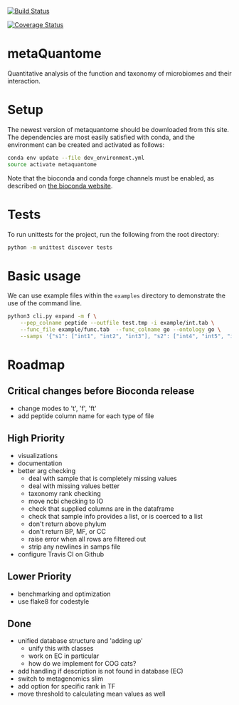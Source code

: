 [![Build Status](https://travis-ci.org/galaxyproteomics/metaquantome.svg?branch=master)](https://travis-ci.org/galaxyproteomics/metaquantome)

[![Coverage Status](https://coveralls.io/repos/github/galaxyproteomics/metaquantome/badge.svg?branch=master)](https://coveralls.io/github/galaxyproteomics/metaquantome?branch=master)

# metaQuantome


Quantitative analysis of the function and taxonomy of microbiomes and their interaction.

# Setup

The newest version of metaquantome should be downloaded from this site.
The dependencies are most easily satisfied with conda, and the environment can
be created and activated as follows:

```sh
conda env update --file dev_environment.yml
source activate metaquantome
```

Note that the bioconda and conda forge channels must be enabled,
as described on [the bioconda website](https://bioconda.github.io/#set-up-channels).

# Tests
To run unittests for the project, run the following from the root directory:

```sh
python -m unittest discover tests
```

# Basic usage

We can use example files within the `examples` directory to demonstrate the use of the command line.

```sh
python3 cli.py expand -m f \
    --pep_colname peptide --outfile test.tmp -i example/int.tab \
    --func_file example/func.tab  --func_colname go --ontology go \
    --samps '{"s1": ["int1", "int2", "int3"], "s2": ["int4", "int5", "int6"]}'
```

# Roadmap

## Critical changes before Bioconda release
- change modes to 't', 'f', 'ft'
- add peptide column name for each type of file


## High Priority
- visualizations
- documentation
- better arg checking
    - deal with sample that is completely missing values
    - deal with missing values better
    - taxonomy rank checking
    - move ncbi checking to IO
    - check that supplied columns are in the dataframe
    - check that sample info provides a list, or is coerced to a list
    - don't return above phylum
    - don't return BP, MF, or CC
    - raise error when all rows are filtered out
    - strip any newlines in samps file
- configure Travis CI on Github


## Lower Priority
- benchmarking and optimization
- use flake8 for codestyle

## Done
- unified database structure and 'adding up'
    - unify this with classes
    - work on EC in particular
    - how do we implement for COG cats?
- add handling if description is not found in database (EC)
- switch to metagenomics slim
- add option for specific rank in TF
- move threshold to calculating mean values as well
